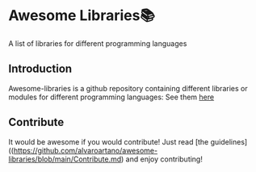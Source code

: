 # Awesome Libraries📚
A list of libraries for different programming languages

## Introduction
Awesome-libraries is a github repository containing different libraries or modules for different programming languages: See them [here](https://github.com/alvaroartano/awesome-libraries/blob/main/Libraries.md)

## Contribute
It would be awesome if you would contribute! Just read [the guidelines]((https://github.com/alvaroartano/awesome-libraries/blob/main/Contribute.md) and enjoy contributing!
